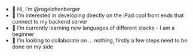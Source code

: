 - 👋 Hi, I’m @rogeichenberger
- 👀 I’m interested in developing directly on the iPad cool front ends that connect to my backend server
- 🌱 I’m currently learning new languages of different stacks - I am a beginner
- 💞️ I’m looking to collaborate on ... nothing, firstly a few steps need to be done on my side

<!---
rogeichenberger/rogeichenberger is a ✨ special ✨ repository because its `README.md` (this file) appears on your GitHub profile.
You can click the Preview link to take a look at your changes.
--->
